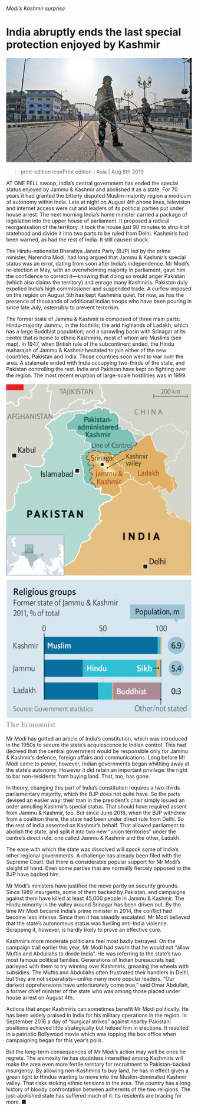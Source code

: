 ###### Modi’s Kashmir surprise

# India abruptly ends the last special protection enjoyed by Kashmir 

![image](images/20190810_ASP005.jpg) 

> print-edition iconPrint edition | Asia | Aug 8th 2019 

AT ONE FELL swoop, India’s central government has ended the special status enjoyed by Jammu & Kashmir and abolished it as a state. For 70 years it had granted the bitterly disputed Muslim-majority region a modicum of autonomy within India. Late at night on August 4th phone lines, television and internet access were cut and leaders of its political parties put under house arrest. The next morning India’s home minister carried a package of legislation into the upper house of parliament. It proposed a radical reorganisation of the territory. It took the house just 90 minutes to strip it of statehood and divide it into two parts to be ruled from Delhi. Kashmiris had been warned, as had the rest of India. It still caused shock. 

The Hindu-nationalist Bharatiya Janata Party (BJP) led by the prime minister, Narendra Modi, had long argued that Jammu & Kashmir’s special status was an error, dating from soon after India’s independence. Mr Modi’s re-election in May, with an overwhelming majority in parliament, gave him the confidence to correct it—knowing that doing so would anger Pakistan (which also claims the territory) and enrage many Kashmiris. Pakistan duly expelled India’s high commissioner and suspended trade. A curfew imposed on the region on August 5th has kept Kashmiris quiet, for now, as has the presence of thousands of additional Indian troops who have been pouring in since late July, ostensibly to prevent terrorism. 

The former state of Jammu & Kashmir is composed of three main parts: Hindu-majority Jammu, in the foothills; the arid highlands of Ladakh, which has a large Buddhist population; and a sprawling basin with Srinagar at its centre that is home to ethnic Kashmiris, most of whom are Muslims (see map). In 1947, when British rule of the subcontinent ended, the Hindu maharajah of Jammu & Kashmir hesitated to join either of the new countries, Pakistan and India. Those countries soon went to war over the area. A stalemate ended with India occupying two-thirds of the state, and Pakistan controlling the rest. India and Pakistan have kept on fighting over the region. The most recent eruption of large-scale hostilities was in 1999. 

![image](images/20190810_ASM923_0.png) 

Mr Modi has gutted an article of India’s constitution, which was introduced in the 1950s to secure the state’s acquiescence to Indian control. This had decreed that the central government would be responsible only for Jammu & Kashmir’s defence, foreign affairs and communications. Long before Mr Modi came to power, however, Indian governments began whittling away at the state’s autonomy. However it did retain an important privilege: the right to bar non-residents from buying land. That, too, has gone. 

In theory, changing this part of India’s constitution requires a two-thirds parliamentary majority, which the BJP does not quite have. So the party devised an easier way: their man in the president’s chair simply issued an order annulling Kashmir’s special status. That should have required assent from Jammu & Kashmir, too. But since June 2018, when the BJP withdrew from a coalition there, the state had been under direct rule from Delhi. So the rest of India assented on Kashmir’s behalf. That allowed parliament to abolish the state, and split it into two new “union territories” under the centre’s direct rule: one called Jammu & Kashmir and the other, Ladakh. 

The ease with which the state was dissolved will spook some of India’s other regional governments. A challenge has already been filed with the Supreme Court. But there is considerable popular support for Mr Modi’s sleight of hand. Even some parties that are normally fiercely opposed to the BJP have backed him. 

Mr Modi’s ministers have justified the move partly on security grounds. Since 1989 insurgents, some of them backed by Pakistan, and campaigns against them have killed at least 45,000 people in Jammu & Kashmir. The Hindu minority in the valley around Srinagar has been driven out. By the time Mr Modi became India’s prime minister in 2014, the conflict had become less intense. Since then it has steadily escalated. Mr Modi believed that the state’s autonomous status was fuelling anti-India violence. Scrapping it, however, is hardly likely to prove an effective cure. 

Kashmir’s more moderate politicians feel most badly betrayed. On the campaign trail earlier this year, Mr Modi had sworn that he would not “allow Muftis and Abdullahs to divide India”. He was referring to the state’s two most famous political families. Generations of Indian bureaucrats had parleyed with them to try winning over Kashmiris, greasing the wheels with subsidies. The Muftis and Abdullahs often frustrated their handlers in Delhi, but they are not separatists—unlike many more popular leaders. “Our darkest apprehensions have unfortunately come true,” said Omar Abdullah, a former chief minister of the state who was among those placed under house arrest on August 4th. 

Actions that anger Kashmiris can sometimes benefit Mr Modi politically. He has been widely praised in India for his military operations in the region. In September 2016 a day of “surgical strikes” against nearby Pakistani positions achieved little strategically but helped him in elections. It resulted in a patriotic Bollywood movie which was topping the box office when campaigning began for this year’s polls. 

But the long-term consequences of Mr Modi’s action may well be ones he regrets. The animosity he has doubtless intensified among Kashmiris will make the area even more fertile territory for recruitment to Pakistan-backed insurgency. By allowing non-Kashmiris to buy land, he has in effect given a green light to Hindus wanting to move into the Muslim-dominated Kashmir valley. That risks stoking ethnic tensions in the area. The country has a long history of bloody confrontation between adherents of the two religions. The just-abolished state has suffered much of it. Its residents are bracing for more. ■ 

